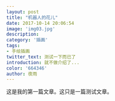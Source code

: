 ```yaml
---
layout: post
title: "机器人的花儿"
date: 2017-10-14 20:06:54
image: 'img03.jpg'
description:
category: '插画'
tags:
- 手绘插画
twitter_text: 测试一下而已了
introduction: 就不做介绍了...
color: '664346'
author: 夜雨
---
```

这是我的第一篇文章。这只是一篇测试文章。
